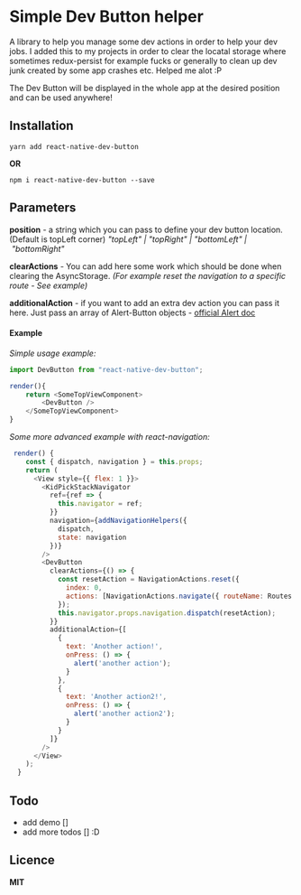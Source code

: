 # Simple Dev Button helper

A library to help you manage some dev actions in order to help your dev jobs. I added this to my projects in order to clear the locatal storage where sometimes redux-persist for example fucks or generally to clean up dev junk created by some app crashes etc. Helped me alot :P

The Dev Button will be displayed in the whole app at the desired position and can be used anywhere!

## Installation

`yarn add react-native-dev-button` 

  **OR**

`npm i react-native-dev-button --save`

## Parameters

**position** - a string which you can pass to define your dev button location. (Default is topLeft corner) *"topLeft" | "topRight" | "bottomLeft" | "bottomRight"*

**clearActions** - You can add here some work which should be done when clearing the AsyncStorage. *(For example reset the navigation to a specific route - See example)*

**additionalAction** - if you want to add an extra dev action you can pass it here. Just pass an array of Alert-Button objects - [official Alert doc](https://facebook.github.io/react-native/docs/alert.html)

#### Example

*Simple usage example:*

```js
import DevButton from "react-native-dev-button";

render(){
    return <SomeTopViewComponent>
        <DevButton />
    </SomeTopViewComponent>
}
```

*Some more advanced example with react-navigation:*

```js
 render() {
    const { dispatch, navigation } = this.props;
    return (
      <View style={{ flex: 1 }}>
        <KidPickStackNavigator
          ref={ref => {
            this.navigator = ref;
          }}
          navigation={addNavigationHelpers({
            dispatch,
            state: navigation
          })}
        />
        <DevButton
          clearActions={() => {
            const resetAction = NavigationActions.reset({
              index: 0,
              actions: [NavigationActions.navigate({ routeName: Routes.SplashScreen })]
            });
            this.navigator.props.navigation.dispatch(resetAction);
          }}
          additionalAction={[
            {
              text: 'Another action!',
              onPress: () => {
                alert('another action');
              }
            },
            {
              text: 'Another action2!',
              onPress: () => {
                alert('another action2');
              }
            }
          ]}
        />
      </View>
    );
  }

```

## Todo

- add demo []
- add more todos [] :D

## Licence

**MIT**
